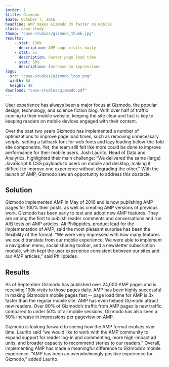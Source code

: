```yaml
---
$order: 1
$title: Gizmodo
$date: October 7, 2016
headline: AMP makes Gizmodo 3x faster on mobile
class: case-study
thumb: "case-studies/gizmodo_thumb.jpg"
results:
    - stat: 100k
      description: AMP page visits daily
    - stat: 3x
      description: Faster page load time
    - stat: 50%
      description: Increase in impressions
logo:
  src: "case-studies/gizmodo_logo.png"
  width: 64
  height: 40
download: "case-studies/gizmodo.pdf"
---
```


<div class="img-right">
    <amp-img width="800" height="1371" layout="responsive" src="/static/img/case-studies/gizmodo_framed.png"></amp-img>
</div>

User experience has always been a major focus at Gizmodo, the popular design, technology, and science fiction blog. With over half of traffic coming to their mobile website, keeping the site clear and fast is key to keeping readers on mobile devices engaged with their content.

Over the past two years Gizmodo has implemented a number of optimizations to improve page load times, such as removing unnecessary scripts, setting a fallback font for web fonts and lazy loading below-the-fold site components. Yet, the team still felt like more could be done to improve performance for their mobile users. Josh Laurito, Head of Data and Analytics, highlighted their main challenge: “We delivered the same (large) JavaScript & CSS payloads to users on mobile and desktop, making it difficult to improve one experience without degrading the other.” With the launch of AMP, Gizmodo saw an opportunity to address this obstacle.

## Solution

Gizmodo implemented AMP in May of 2016 and is now publishing AMP pages for 100% their posts, as well as creating AMP versions of previous work. Gizmodo has been early to test and adopt new AMP features. They are among the first to publish reader comments and conversations and run A/B tests on AMP articles. Ali Philippides, product lead for the implementation of AMP, said the most pleasant surprise has been the flexibility of the format. “We were very impressed with how many features we could translate from our mobile experience. We were able to implement a navigation menu, social sharing toolbar, and a newsletter subscription module, which kept the user experience consistent between our sites and our AMP articles,” said Philippides.

## Results

<div class="img-left">
    <amp-img width="800" height="1371" layout="responsive" src="/static/img/case-studies/gizmodo_framed2.png"></amp-img>
</div>

As of September Gizmodo has published over 24,000 AMP pages and is receiving 100k visits to those pages daily. AMP has been highly successful in making Gizmodo’s mobile pages fast  -- page load time for AMP is 3x faster than the regular mobile site. AMP has even helped Gizmodo attract new readers. Over 80% of Gizmodo’s traffic from AMP pages is new traffic, compared to under 50% of all mobile sessions. Gizmodo has also seen a 50% increase in impressions per pageview on AMP.

Gizmodo is looking forward to seeing how the AMP format evolves over time. Laurito said “we would like to work with the AMP community to expand support for reader log-in and commenting, more high-impact ad units, and broader capacity to recommend stories to our readers.” Overall, implementing AMP has made a meaningful difference to Gizmodo’s mobile experience. “AMP has been an overwhelmingly positive experience for Gizmodo,” added Laurito.
